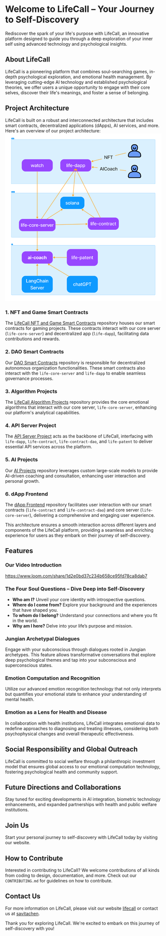 # Welcome to LifeCall – Your Journey to Self-Discovery

Rediscover the spark of your life's purpose with LifeCall, an innovative platform designed to guide you through a deep exploration of your inner self using advanced technology and psychological insights.

## About LifeCall

LifeCall is a pioneering platform that combines soul-searching games, in-depth psychological exploration, and emotional health management. By leveraging cutting-edge AI technology and established psychological theories, we offer users a unique opportunity to engage with their core selves, discover their life's meanings, and foster a sense of belonging.

## Project Architecture 
LifeCall is built on a robust and interconnected architecture that includes smart contracts, decentralized applications (dApps), AI services, and more. Here's an overview of our project architecture:
![Project Structure](https://github.com/lifecall-manage/.github/blob/main/lifecall-strct.jpeg)

### 1. NFT and Game Smart Contracts
The [LifeCall NFT and Game Smart Contracts](https://github.com/lifecall-manage/life-contract) repository houses our smart contracts for gaming projects. These contracts interact with our core server (`life-core-server`) and decentralized app (`life-dapp`), facilitating data contributions and rewards.

### 2. DAO Smart Contracts
Our [DAO Smart Contracts](https://github.com/lifecall-manage/life-contract-dao) repository is responsible for decentralized autonomous organization functionalities. These smart contracts also interact with the `life-core-server` and `life-dapp` to enable seamless governance processes.

### 3. Algorithm Projects
The [LifeCall Algorithm Projects](https://github.com/lifecall-manage/life-patent) repository provides the core emotional algorithms that interact with our core server, `life-core-server`, enhancing our platform's analytical capabilities.

### 4. API Server Project
The [API Server Project](https://github.com/lifecall-manage/life-core-server) acts as the backbone of LifeCall, interfacing with `life-dapp`, `life-contract`, `life-contract-dao`, and `life-patent` to deliver essential API services across the platform.

### 5. AI Projects
Our [AI Projects](https://github.com/lifecall-manage/ai-coach) repository leverages custom large-scale models to provide AI-driven coaching and consultation, enhancing user interaction and personal growth.

### 6. dApp Frontend
The [dApp Frontend](https://github.com/lifecall-manage/life-dapp) repository facilitates user interaction with our smart contracts (`life-contract` and `life-contract-dao`) and core server (`life-core-server`), delivering a comprehensive and engaging user experience.

This architecture ensures a smooth interaction across different layers and components of the LifeCall platform, providing a seamless and enriching experience for users as they embark on their journey of self-discovery.


## Features
### Our Video Introduction
https://www.loom.com/share/1d2e0bd37c234b658ce95fd78ca8dab7

### The Four Soul Questions – Dive Deep into Self-Discovery

- **Who am I?** Unveil your core identity with introspective questions.
- **Where do I come from?** Explore your background and the experiences that have shaped you.
- **To whom do I belong?** Understand your connections and where you fit in the world.
- **Why am I here?** Delve into your life’s purpose and mission.

### Jungian Archetypal Dialogues

Engage with your subconscious through dialogues rooted in Jungian archetypes. This feature allows transformative conversations that explore deep psychological themes and tap into your subconscious and superconscious states.

### Emotion Computation and Recognition

Utilize our advanced emotion recognition technology that not only interprets but quantifies your emotional state to enhance your understanding of mental health.


### Emotion as a Lens for Health and Disease

In collaboration with health institutions, LifeCall integrates emotional data to redefine approaches to diagnosing and treating illnesses, considering both psychophysical changes and overall therapeutic effectiveness.

## Social Responsibility and Global Outreach

LifeCall is committed to social welfare through a philanthropic investment model that ensures global access to our emotional computation technology, fostering psychological health and community support.

## Future Directions and Collaborations

Stay tuned for exciting developments in AI integration, biometric technology enhancements, and expanded partnerships with health and public welfare institutions.

## Join Us

Start your personal journey to self-discovery with LifeCall today by visiting our website.


## How to Contribute

Interested in contributing to LifeCall? We welcome contributions of all kinds from coding to design, documentation, and more. Check out our `CONTRIBUTING.md` for guidelines on how to contribute.


## Contact Us

For more information on LifeCall, please visit our website [lifecall](http://daos.lifecall.cn/) or contact us at [savitachen](savitachen001@gmail.com).

Thank you for exploring LifeCall. We're excited to embark on this journey of self-discovery with you!
